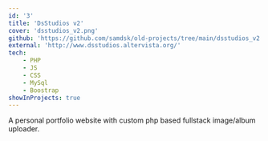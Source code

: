 ```yaml
---
id: '3'
title: 'DsStudios v2'
cover: 'dsstudios_v2.png'
github: 'https://github.com/samdsk/old-projects/tree/main/dsstudios_v2'
external: 'http://www.dsstudios.altervista.org/'
tech:
    - PHP
    - JS
    - CSS
    - MySql
    - Boostrap
showInProjects: true
---
```


A personal portfolio website with custom php based fullstack image/album uploader.